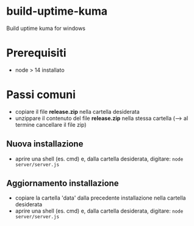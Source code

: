 # build-uptime-kuma
Build uptime kuma for windows

# Prerequisiti
* node > 14 installato

# Passi comuni
* copiare il file **release.zip** nella cartella desiderata
* unzippare il contenuto del file **release.zip** nella stessa cartella (--> al termine cancellare il file zip)

## Nuova installazione
* aprire una shell (es. cmd) e, dalla cartella desiderata, digitare: ```node server/server.js```

## Aggiornamento installazione
* copiare la cartella 'data' dalla precedente installazione nella cartella desiderata
* aprire una shell (es. cmd) e, dalla cartella desiderata, digitare: ```node server/server.js```

